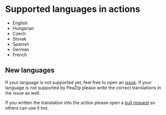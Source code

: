 # Supported languages in actions

- English
- Hungarian
- Czech
- Slovak
- Spanish
- German
- French

## New languages

If your language is not supported yet, feel free to open an [issue](https://github.com/xszabo3/peazip-context-menu-items-nemo/issues). If your language is not supported by PeaZip please write the correct translations in the issue as well. 

If you written the translation into the action please open a [pull request](https://github.com/xszabo3/peazip-context-menu-items-nemo/pulls) so others can use it too.
